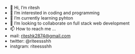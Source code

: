 - 👋 Hi, I’m ritesh
- 👀 I’m interested in coding and programming
- 🌱 I’m currently learning pyhton
- 💞️ I’m looking to collaborate on full stack web development
- 📫 How to reach me ...
- mail: riteshk2874@gmail.com
- twitter: @riteessshh
- instgram: riteessshh

<!---
riteessshh/riteessshh is a ✨ special ✨ repository because its `README.md` (this file) appears on your GitHub profile.
You can click the Preview link to take a look at your changes.
--->

